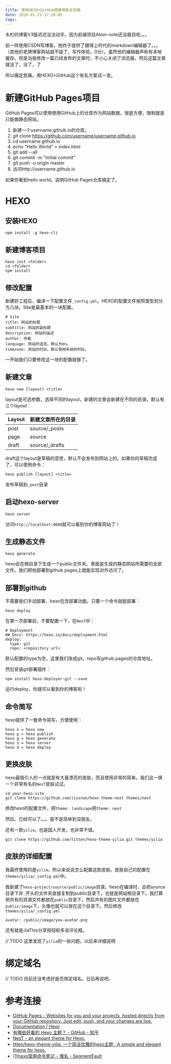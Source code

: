 ```yaml
---
title: 使用HEXO+GitHub搭建博客全攻略
date: 2016-01-21 17:28:05
tags:
---
```


木杉的博客V3版迟迟没法动手。因为前缀项目Atom-note还没眉目呢。。。

前一阵使用CSDN写博客。他终于提供了跟得上时代的markdown编辑器了。。。（其他的老牌博客网站就不提了，写作体验，0分）。虽然他的编辑器声称有本地缓存。但是当我修改一篇已经发布的文章时，不小心关闭了浏览器，然后这篇文章就没了，没了，了

所以痛定思痛。用HEXO+GitHub这个有名方案试一发。

# 新建GitHub Pages项目
GitHub Pages可以使用使用GitHub上的仓库作为网站数据，很是方便，限制就是只能做静态网站。

1. 新建一个username.github.io的仓库。
2. git clone https://github.com/username/username.github.io
3. cd username.github.io
4. echo "Hello World" > index.html
5. git add --all
6. git commit -m "Initial commit"
7. git push -u origin master
8. 访问http://username.github.io

如果你看到hello world。说明GitHub Pages仓库搞定了。

# HEXO
## 安装HEXO

    npm install -g hexo-cli
    
## 新建博客项目

    hexo init <folder>
    cd <folder>
    npm install

## 修改配置
新建好工程后，编译一下配置文件`_config.yml`。HEXO的配置文件按照类型划分为几块。Site是最基本的一块配置。

```
# Site
title: 网站的标题
subtitle: 网站的副标题
description: 网站的描述
author: 作者
language: 网站的语言。默认为en。
timezone: 网站的时区。默认使用系统的时区。
```

一开始我们只要修改这一块的配置就够了。

## 新建文章

    hexo new [layout] <title>

layout是可选参数，选择不同的layout，新建的文章会新建在不同的目录。默认有三个layout：

| Layout | 新建文章所在的目录 |
|---|---|
| post    | source/_posts |
| page    | source |
| draft  | source/_drafts |

draft这个layout是草稿的意思，默认不会发布到网站上的。如果你的草稿完成了，可以使用命令：

    hexo publish [layout] <title>

发布草稿到`_post`目录

## 启动hexo-server

    hexo server

访问`http://localhost:4000`就可以看到你的博客网站了！

## 生成静态文件

    hexo generate

hexo会在根目录下生成一个public文件夹。里面是生成的静态网站所需要的全部文件。我们把他部署到github pages上就能实现对外访问了。

## 部署到github
不需要我们手动部署，hexo包含部署功能。只要一个命令就能部署：

    hexo deploy

在第一次部署前，不要配置一下，在`NexT`中：

```
# Deployment
## Docs: https://hexo.io/docs/deployment.html
deploy:
  type: git
  repo: <repository url>
```

默认配置的type为空，这里我们改成git。repo写github pages的仓库地址。

然后安装git部署插件：

    npm install hexo-deployer-git --save

运行deploy，你就可以看到你的博客啦！

## 命令简写
hexo提供了一套命令简写，方便使用：

```
hexo n = hexo new
hexo p = hexo publish
hexo g = hexo generate
hexo s = hexo server
hexo d = hexo deploy
```

## 更换皮肤
hexo最吸引人的一点就是有大量漂亮的皮肤，而且使用非常的简单。我们这一换一个非常有名的`NexT`皮肤试试。

```
cd your-hexo-site
git clone https://github.com/iissnan/hexo-theme-next themes/next
```

修改hexo的配置文件，把`theme: landscape`把`theme: next`

然后。已经可以了。。。是不是简单到没朋友。

还有一款`yilia`，也是国人开发，也非常不错。

    git clone https://github.com/litten/hexo-theme-yilia.git themes/yilia
    
    
## 皮肤的详细配置
我最终使用的是`yilia`，所以来说说怎么配置这款皮肤。皮肤自己的配置在`themes/yilia/_config.yml`中。

我新建了`hexo-project/source/public/image`目录。hexo在编译时，会把source目录下非`_`开头的文件夹直接复制到public目录下，也就是网站根目录下。我打算把共有的资源文件都放在`public`目录下，然后共有的图片文件都放在`public/image`下。头像也就可以放在这个目录下。然后修改`themes/yilia/_config.yml`

```
avatar: /public/image/you-avatar.png
```

还有就是JiaThis分享按钮和多说评论框。

// TODO 这里发现了`yilia`的一些问题。以后来详细说明

# 绑定域名

// TODO 目前还没考虑好是否绑定域名。日后再说吧。

# 参考连接
- [GitHub Pages - Websites for you and your projects, hosted directly from your GitHub repository. Just edit, push, and your changes are live.](https://pages.github.com/)
- [Documentation | Hexo](https://hexo.io/docs/)
- [有哪些好看的 Hexo 主题？ - GitHub - 知乎](http://www.zhihu.com/question/24422335)
- [NexT - an elegant theme for Hexo.](http://theme-next.iissnan.com/)
- [litten/hexo-theme-yilia: 一个简洁优雅的hexo主题 ; A simple and elegant theme for hexo.](https://github.com/litten/hexo-theme-yilia)
- [(1)hexo常用命令笔记 - 埋名 - SegmentFault](http://segmentfault.com/a/1190000002632530?utm_source=tuicool&utm_medium=referral)